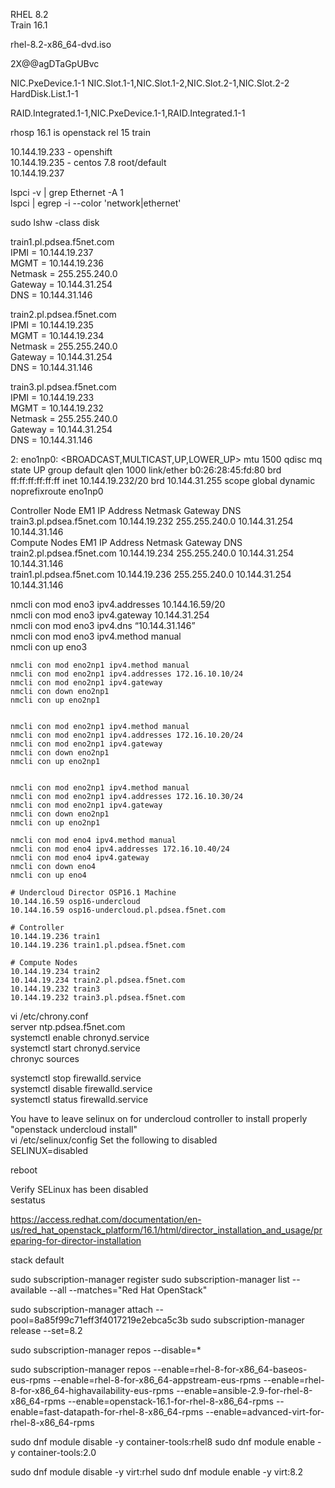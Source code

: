 RHEL 8.2  
Train 16.1  

rhel-8.2-x86_64-dvd.iso  

2X@@agDTaGpUBvc

NIC.PxeDevice.1-1
NIC.Slot.1-1,NIC.Slot.1-2,NIC.Slot.2-1,NIC.Slot.2-2
HardDisk.List.1-1

RAID.Integrated.1-1,NIC.PxeDevice.1-1,RAID.Integrated.1-1

rhosp 16.1 is openstack rel 15 train   

10.144.19.233 - openshift  
10.144.19.235 - centos 7.8 root/default  
10.144.19.237  


lspci -v | grep Ethernet -A 1  
lspci | egrep -i --color 'network|ethernet'  

sudo lshw -class disk  

train1.pl.pdsea.f5net.com  
IPMI = 10.144.19.237  
MGMT = 10.144.19.236  
Netmask = 255.255.240.0  
Gateway = 10.144.31.254  
DNS = 10.144.31.146  
  
   
train2.pl.pdsea.f5net.com  
IPMI = 10.144.19.235  
MGMT = 10.144.19.234  
Netmask = 255.255.240.0  
Gateway = 10.144.31.254  
DNS = 10.144.31.146  
 
 
train3.pl.pdsea.f5net.com  
IPMI = 10.144.19.233  
MGMT = 10.144.19.232  
Netmask = 255.255.240.0  
Gateway = 10.144.31.254  
DNS = 10.144.31.146   


2: eno1np0: <BROADCAST,MULTICAST,UP,LOWER_UP> mtu 1500 qdisc mq state UP group default qlen 1000
    link/ether b0:26:28:45:fd:80 brd ff:ff:ff:ff:ff:ff
    inet 10.144.19.232/20 brd 10.144.31.255 scope global dynamic noprefixroute eno1np0




Controller Node				EM1 IP Address	Netmask			Gateway			DNS  
train3.pl.pdsea.f5net.com	10.144.19.232	255.255.240.0	10.144.31.254	10.144.31.146  
Compute Nodes				EM1 IP Address	Netmask			Gateway			DNS  
train2.pl.pdsea.f5net.com	10.144.19.234	255.255.240.0	10.144.31.254	10.144.31.146  
train1.pl.pdsea.f5net.com	10.144.19.236	255.255.240.0	10.144.31.254	10.144.31.146  



nmcli con mod eno3 ipv4.addresses 10.144.16.59/20  
nmcli con mod eno3 ipv4.gateway 10.144.31.254  
nmcli con mod eno3 ipv4.dns “10.144.31.146”  
nmcli con mod eno3 ipv4.method manual  
nmcli con up eno3  
  
```
nmcli con mod eno2np1 ipv4.method manual
nmcli con mod eno2np1 ipv4.addresses 172.16.10.10/24
nmcli con mod eno2np1 ipv4.gateway 
nmcli con down eno2np1
nmcli con up eno2np1


nmcli con mod eno2np1 ipv4.method manual
nmcli con mod eno2np1 ipv4.addresses 172.16.10.20/24
nmcli con mod eno2np1 ipv4.gateway 
nmcli con down eno2np1
nmcli con up eno2np1


nmcli con mod eno2np1 ipv4.method manual
nmcli con mod eno2np1 ipv4.addresses 172.16.10.30/24
nmcli con mod eno2np1 ipv4.gateway 
nmcli con down eno2np1
nmcli con up eno2np1

nmcli con mod eno4 ipv4.method manual
nmcli con mod eno4 ipv4.addresses 172.16.10.40/24
nmcli con mod eno4 ipv4.gateway 
nmcli con down eno4
nmcli con up eno4
```  


```  
# Undercloud Director OSP16.1 Machine
10.144.16.59 osp16-undercloud
10.144.16.59 osp16-undercloud.pl.pdsea.f5net.com

# Controller
10.144.19.236 train1  
10.144.19.236 train1.pl.pdsea.f5net.com

# Compute Nodes
10.144.19.234 train2
10.144.19.234 train2.pl.pdsea.f5net.com
10.144.19.232 train3
10.144.19.232 train3.pl.pdsea.f5net.com
```   



vi /etc/chrony.conf  
server ntp.pdsea.f5net.com  
systemctl enable chronyd.service  
systemctl start chronyd.service  
chronyc sources  


systemctl stop firewalld.service  
systemctl disable firewalld.service  
systemctl status firewalld.service  

You have to leave selinux on for undercloud controller to install properly  "openstack undercloud install"  
vi /etc/selinux/config
Set the following to disabled  
SELINUX=disabled  
  
reboot  
  
Verify SELinux has been disabled  
sestatus  


https://access.redhat.com/documentation/en-us/red_hat_openstack_platform/16.1/html/director_installation_and_usage/preparing-for-director-installation  

stack default


sudo subscription-manager register
sudo subscription-manager list --available --all --matches="Red Hat OpenStack"

sudo subscription-manager attach --pool=8a85f99c71eff3f4017219e2ebca5c3b
sudo subscription-manager release --set=8.2


sudo subscription-manager repos --disable=*

sudo subscription-manager repos --enable=rhel-8-for-x86_64-baseos-eus-rpms --enable=rhel-8-for-x86_64-appstream-eus-rpms --enable=rhel-8-for-x86_64-highavailability-eus-rpms --enable=ansible-2.9-for-rhel-8-x86_64-rpms --enable=openstack-16.1-for-rhel-8-x86_64-rpms --enable=fast-datapath-for-rhel-8-x86_64-rpms --enable=advanced-virt-for-rhel-8-x86_64-rpms

sudo dnf module disable -y container-tools:rhel8
sudo dnf module enable -y container-tools:2.0

sudo dnf module disable -y virt:rhel
sudo dnf module enable -y virt:8.2

